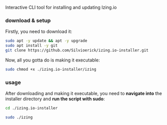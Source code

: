 Interactive CLI tool for installing and updating Izing.io

### download & setup

Firstly, you need to download it:


```bash
sudo apt -y update && apt -y upgrade
sudo apt install -y git
git clone https://github.com/Silvioerick/izing.io-installer.git
```

Now, all you gotta do is making it executable:

```bash
sudo chmod +x ./izing.io-installer/izing
```

### usage

After downloading and making it executable, you need to **navigate into** the installer directory and **run the script with sudo**:

```bash
cd ./izing.io-installer
```

```bash
sudo ./izing
```
